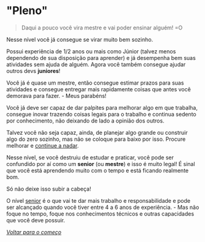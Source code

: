 # "Pleno"

> Daqui a pouco você vira mestre e vai poder ensinar alguém! =O

Nesse nível você já consegue se virar muito bem sozinho.

Possui experiência de 1/2 anos ou mais como Júnior (talvez menos dependendo de sua disposição para aprender) e já desempenha bem suas atividades sem ajuda de alguém. Agora você também consegue ajudar outros devs **juniores**!

Você já é quase um mestre, então consegue estimar prazos para suas atividades e consegue entregar mais rapidamente coisas que antes você demorava para fazer. - Meus parabéns!

Você já deve ser capaz de dar palpites para melhorar algo em que trabalha, consegue inovar trazendo coisas legais para o trabalho e continua sedento por conhecimento, não deixando de lado a opinião dos outros.

Talvez você não seja capaz, ainda, de planejar algo grande ou construir algo do zero sozinho, mas não se coloque para baixo por isso. Procure melhorar e [continue a nadar](http://cinemacomrapadura.com.br/colunas/acme/288817/entenda-por-que-o-continue-a-nadar-e-o-hakuna-matata-dos-anos-2000/).

Nesse nível, se você destruiu de estudar e praticar, você pode ser confundido por aí como um **senior** (ou **mestre**) e isso é muito legal! É sinal que você está aprendendo muito com o tempo e está ficando realmente bom.

Só não deixe isso subir a cabeça!

O nível [senior](./senior.md) é o que vai te dar mais trabalho e responsabilidade e pode ser alcançado quando você tiver entre 4 a 6 anos de experiência. - Mas não foque no tempo, foque nos conhecimentos técnicos e outras capacidades que você deve possuir.

*[Voltar para o começo](/translations/pt-br/README.md)*
